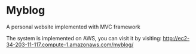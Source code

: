 # Myblog
A personal website implemented with MVC framework

The system is implemented on AWS, you can visit it by visiting:
http://ec2-34-203-11-117.compute-1.amazonaws.com/myblog/
